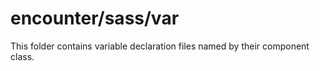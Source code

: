 # encounter/sass/var

This folder contains variable declaration files named by their component class.
